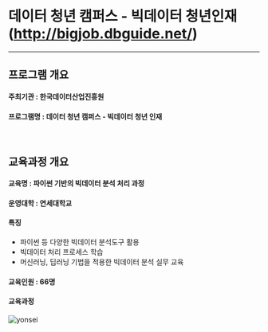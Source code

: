데이터 청년 캠퍼스 - 빅데이터 청년인재 (http://bigjob.dbguide.net/)
=============
---

## 프로그램 개요

#### 주최기관 : 한국데이터산업진흥원
#### 프로그램명 : 데이터 청년 캠퍼스 - 빅데이터 청년 인재
<br/>

## 교육과정 개요

#### 교육명 : 파이썬 기반의 빅데이터 분석 처리 과정
#### 운영대학 : 연세대학교
#### 특징
- 파이썬 등 다양한 빅데이터 분석도구 활용
- 빅데이터 처리 프로세스 학습
- 머신러닝, 딥러닝 기법을 적용한 빅데이터 분석 실무 교육
#### 교육인원 : 66명
#### 교육과정
![yonsei](./tw_github/yonsei.PNG)
